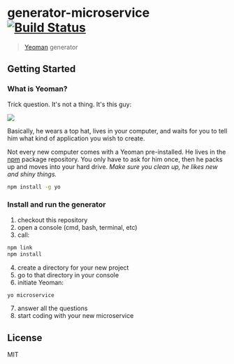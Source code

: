 # generator-microservice [![Build Status](https://secure.travis-ci.org/MaxxtonGroup/generator-microservice.png?branch=master)](https://travis-ci.org/MaxxtonGroup/generator-microservice)

> [Yeoman](http://yeoman.io) generator


## Getting Started

### What is Yeoman?

Trick question. It's not a thing. It's this guy:

![](http://i.imgur.com/JHaAlBJ.png)

Basically, he wears a top hat, lives in your computer, and waits for you to tell him what kind of application you wish to create.

Not every new computer comes with a Yeoman pre-installed. He lives in the [npm](https://npmjs.org) package repository. You only have to ask for him once, then he packs up and moves into your hard drive. *Make sure you clean up, he likes new and shiny things.*

```bash
npm install -g yo
```

### Install and run the generator

1. checkout this repository
2. open a console (cmd, bash, terminal, etc)
3. call:
```bash
npm link
npm install
```
4. create a directory for your new project
5. go to that directory in your console
6. initiate Yeoman:
```bash
yo microservice
```
7. answer all the questions
8. start coding with your new microservice

## License

MIT
